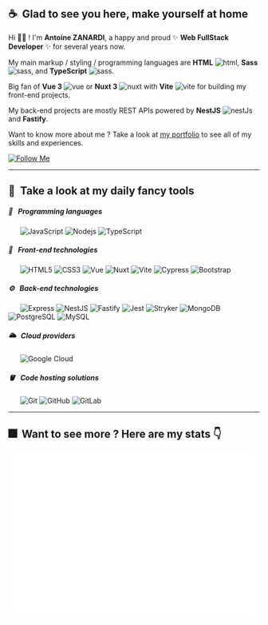 ## ☕️&nbsp;&nbsp;Glad to see you here, make yourself at home

Hi 👋🏼 ! I'm **Antoine ZANARDI**, a happy and proud ✨ **Web FullStack Developer** ✨ for several years now. 

My main markup / styling / programming languages are **HTML** <img src="https://upload.wikimedia.org/wikipedia/commons/thumb/6/61/HTML5_logo_and_wordmark.svg/640px-HTML5_logo_and_wordmark.svg.png" alt="html" width=15 height=auto/>, **Sass** <img src="https://upload.wikimedia.org/wikipedia/commons/thumb/9/96/Sass_Logo_Color.svg/2560px-Sass_Logo_Color.svg.png" alt="sass" width=15 height=auto/>, and **TypeScript** <img src="https://upload.wikimedia.org/wikipedia/commons/thumb/4/4c/Typescript_logo_2020.svg/1200px-Typescript_logo_2020.svg.png" alt="sass" width=15 height=auto/>.

Big fan of **Vue 3** <img src="https://upload.wikimedia.org/wikipedia/commons/thumb/9/95/Vue.js_Logo_2.svg/2367px-Vue.js_Logo_2.svg.png" alt="vue" width=15 height=auto/> or **Nuxt 3** <img src="https://upload.wikimedia.org/wikipedia/commons/thumb/a/ae/Nuxt_logo.svg/2560px-Nuxt_logo.svg.png" alt="nuxt" width=15 height=auto/> with **Vite** <img src="https://upload.wikimedia.org/wikipedia/commons/thumb/f/f1/Vitejs-logo.svg/1039px-Vitejs-logo.svg.png" alt="vite" width=15 height=auto/> for building my front-end projects. 

My back-end projects are mostly REST APIs powered by  **NestJS** <img src="https://docs.nestjs.com/assets/logo-small.svg" alt="nestJs" width=15 height=auto/> and **Fastify**.

Want to know more about me ? Take a look at <a href="https://antoinezanardi.fr" target="_blank">my portfolio</a> to see all of my skills and experiences.

[![Follow Me](https://img.shields.io/github/followers/antoinezanardi?label=Follow%20me%20on%20the%20left%20column%20%20👈&style=social)](#)

---

## 🌟&nbsp;&nbsp;Take a look at my daily fancy tools
  
##### 🔧&nbsp;&nbsp;&nbsp;Programming languages

&nbsp;&nbsp;&nbsp;&nbsp;&nbsp;&nbsp;![JavaScript](https://img.shields.io/badge/-JavaScript-black?style=flat-square&logo=javascript)
![Nodejs](https://img.shields.io/badge/-Nodejs-black?style=flat-square&logo=Node.js)
![TypeScript](https://img.shields.io/badge/-TypeScript-black?style=flat-square&logo=typescript)
  
##### 🎨&nbsp;&nbsp;&nbsp;Front-end technologies

&nbsp;&nbsp;&nbsp;&nbsp;&nbsp;&nbsp;![HTML5](https://img.shields.io/badge/-HTML5-black?style=flat-square&logo=html5)
![CSS3](https://img.shields.io/badge/-CSS3-black?style=flat-square&logo=css3&logoColor=blue)
![Vue](https://img.shields.io/badge/-Vue3-black?style=flat-square&logo=vue.js)
![Nuxt](https://img.shields.io/badge/-Nuxt3-black?style=flat-square&logo=nuxt.js)
![Vite](https://img.shields.io/badge/-Vite-black?style=flat-square&logo=vite)
![Cypress](https://img.shields.io/badge/-Cypress-black?style=flat-square&logo=cypress)
![Bootstrap](https://img.shields.io/badge/-Bootstrap-black?style=flat-square&logo=bootstrap)

##### ⚙️&nbsp;&nbsp;&nbsp;Back-end technologies

&nbsp;&nbsp;&nbsp;&nbsp;&nbsp;&nbsp;![Express](https://img.shields.io/badge/-Express-black?style=flat-square&logo=express)
![NestJS](https://img.shields.io/badge/-NestJS-black?style=flat-square&logo=nestjs&logoColor=red)
![Fastify](https://img.shields.io/badge/-Fastify-black?style=flat-square&logo=fastify)
![Jest](https://img.shields.io/badge/-Jest-black?style=flat-square&logo=jest)
![Stryker](https://img.shields.io/badge/-Stryker-black?style=flat-square&logo=stripe&logoColor=F1C413)
![MongoDB](https://img.shields.io/badge/-MongoDB-black?style=flat-square&logo=mongodb)
![PostgreSQL](https://img.shields.io/badge/-PostgreSQL-black?style=flat-square&logo=postgresql)
![MySQL](https://img.shields.io/badge/-MySQL-black?style=flat-square&logo=mysql)

##### 🌥️&nbsp;&nbsp;&nbsp;Cloud providers

&nbsp;&nbsp;&nbsp;&nbsp;&nbsp;&nbsp;![Google Cloud](https://img.shields.io/badge/Google%20Cloud-black?style=flat-square&logo=google-cloud)

##### 🪣&nbsp;&nbsp;&nbsp;Code hosting solutions

&nbsp;&nbsp;&nbsp;&nbsp;&nbsp;&nbsp;![Git](https://img.shields.io/badge/-Git-black?style=flat-square&logo=git)
![GitHub](https://img.shields.io/badge/-GitHub-black?style=flat-square&logo=github)
![GitLab](https://img.shields.io/badge/-GitLab-black?style=flat-square&logo=gitlab)

---

## 🎆&nbsp;&nbsp;Want to see more ? Here are my stats 👇

![Metrics](/github-metrics.svg)